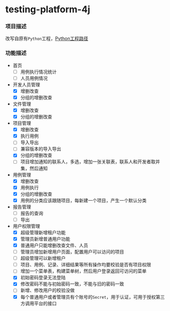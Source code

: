 # testing-platform-4j

### 项目描述

改写自原有`Python`工程，[Python工程路径](https://github.com/felixu1992/testing-platform)

### 功能描述

- 首页
  - [ ] 用例执行情况统计
  - [ ] 人员用例情况
- 开发人员管理
  - [x] 增删改查
  - [x] 分组的增删改查
- 文件管理
  - [x] 增删改查
  - [x] 分组的增删改查
- 项目管理
  - [x] 增删改查
  - [x] 执行用例
  - [ ] 导入导出
  - [ ] 兼容版本的导入导出
  - [x] 分组的增删改查
  - [ ] 项目增加通知的联系人，多选，增加一张关联表，联系人和开发者取并集，然后通知
- 用例管理
  - [x] 增删改查
  - [x] 用例执行
  - [x] 分组的增删改查
  - [x] 用例的分类应该跟随项目，每新建一个项目，产生一个默认分类
- 报告管理
  - [ ] 报告的查询
  - [ ] 导出
- 用户权限管理
  - [x] 超级管理新增租户功能
  - [x] 管理员新增普通用户功能
  - [x] 普通用户只能增删改查文件、人员
  - [ ] 管理员增加新增用户页面，配置用户可以访问的项目
  - [ ] 超级管理可以新增租户
  - [ ] 项目、用例、记录、详细结果等所有操作均要校验是否有项目权限
  - [ ] 增加一个菜单表，构建菜单树，然后用户登录返回可访问的菜单
  - [x] 初始密码登录无法登陆
  - [x] 修改密码不能与初始密码一致，不能与旧的密码一致
  - [ ] 新增、修改用户的校验没做
  - [x] 每个普通用户或者管理员有个账号的`Secret`，用于认证，可用于授权第三方调用平台的接口